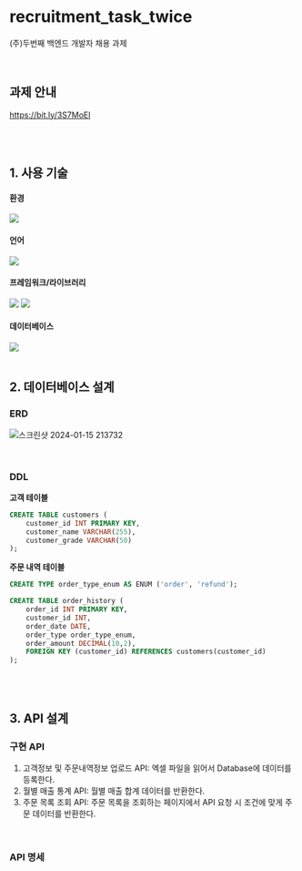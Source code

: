 # recruitment_task_twice

(주)두번째 백엔드 개발자 채용 과제

<br>

## 과제 안내

https://bit.ly/3S7MoEl

<br>
<br>

## 1. 사용 기술

#### 환경

  <img src="https://img.shields.io/badge/node.js-339933?style=for-the-badge&logo=nodedotjs&logoColor=white"/>

#### 언어

<img src="https://img.shields.io/badge/typescript-3178C6?style=for-the-badge&logo=typescript&logoColor=white"/>

#### 프레임워크/라이브러리

<img src="https://img.shields.io/badge/express-000000?style=for-the-badge&logo=express&logoColor=white"/> <img src="https://img.shields.io/badge/typeorm-262627?style=for-the-badge&logo=typeorm&logoColor=white"/>

#### 데이터베이스

<img src="https://img.shields.io/badge/MySQL-4479A1?style=for-the-badge&logo=mysql&logoColor=white"/>

<br>
<br>

## 2. 데이터베이스 설계

### ERD

![스크린샷 2024-01-15 213732](https://github.com/Alloboo/recruitment_task_twice/assets/122436708/11a058e6-3662-4f4d-921a-fced9557e03d)

<br>

### DDL

**고객 테이블**

```sql
CREATE TABLE customers (
    customer_id INT PRIMARY KEY,
    customer_name VARCHAR(255),
    customer_grade VARCHAR(50)
);
```

**주문 내역 테이블**

```sql
CREATE TYPE order_type_enum AS ENUM ('order', 'refund');

CREATE TABLE order_history (
    order_id INT PRIMARY KEY,
    customer_id INT,
    order_date DATE,
    order_type order_type_enum,
    order_amount DECIMAL(10,2),
    FOREIGN KEY (customer_id) REFERENCES customers(customer_id)
);
```

<br>
<br>

## 3. API 설계

### 구현 API

1. 고객정보 및 주문내역정보 업로드 API: 엑셀 파일을 읽어서 Database에 데이터를 등록한다.
2. 월별 매출 통계 API: 월별 매출 합계 데이터를 반환한다.
3. 주문 목록 조회 API: 주문 목록을 조회하는 페이지에서 API 요청 시 조건에 맞게 주문 데이터를 반환한다.

<br>

### API 명세
